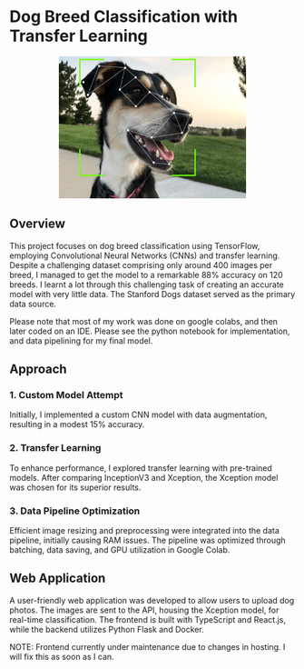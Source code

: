 # Dog Breed Classification with Transfer Learning

<p align="center">
  <img src="imgs/dog_classify.png" alt="Dog Image" width="330" height="250">
<p/>

## Overview

This project focuses on dog breed classification using TensorFlow, employing Convolutional Neural Networks (CNNs) and transfer learning. Despite a challenging dataset comprising only around 400 images per breed, I managed to get the model to a remarkable 88% accuracy on 120 breeds. I learnt a lot through this challenging task of creating an accurate model with very little data. The Stanford Dogs dataset served as the primary data source.

Please note that most of my work was done on google colabs, and then later coded on an IDE. Please see the python notebook for implementation, and data pipelining for my final model.

## Approach

### 1. Custom Model Attempt

Initially, I implemented a custom CNN model with data augmentation, resulting in a modest 15% accuracy.

### 2. Transfer Learning

To enhance performance, I explored transfer learning with pre-trained models. After comparing InceptionV3 and Xception, the Xception model was chosen for its superior results.

### 3. Data Pipeline Optimization

Efficient image resizing and preprocessing were integrated into the data pipeline, initially causing RAM issues. The pipeline was optimized through batching, data saving, and GPU utilization in Google Colab.

## Web Application

A user-friendly web application was developed to allow users to upload dog photos. The images are sent to the API, housing the Xception model, for real-time classification. The frontend is built with TypeScript and React.js, while the backend utilizes Python Flask and Docker.

NOTE: Frontend currently under maintenance due to changes in hosting. I will fix this as soon as I can.
